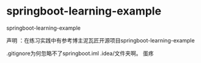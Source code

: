 # springboot-learning-example
springboot-learning-example

声明 ：在练习实践中有参考博主泥瓦匠开源项目springboot-learning-example



.gitignore为何忽略不了springboot.iml    .idea/文件夹啊。 蛋疼